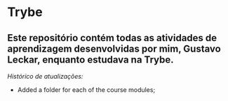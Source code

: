 # Trybe

## Este repositório contém todas as atividades de aprendizagem desenvolvidas por mim, Gustavo Leckar, enquanto estudava na Trybe.

_Histórico de atualizações:_

- Added a folder for each of the course modules;

